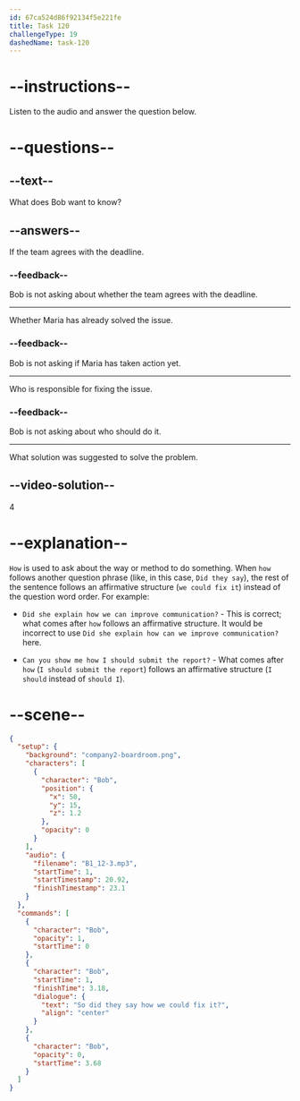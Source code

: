 ```yaml
---
id: 67ca524d86f92134f5e221fe
title: Task 120
challengeType: 19
dashedName: task-120
---
```


<!-- (Audio) Bob: So did they say how we could fix it? -->

# --instructions--

Listen to the audio and answer the question below.  

# --questions--

## --text--

What does Bob want to know?

## --answers--

If the team agrees with the deadline.

### --feedback--

Bob is not asking about whether the team agrees with the deadline.

---

Whether Maria has already solved the issue.

### --feedback--

Bob is not asking if Maria has taken action yet.

---

Who is responsible for fixing the issue.

### --feedback--

Bob is not asking about who should do it.  

---

What solution was suggested to solve the problem.  

## --video-solution--

4  

# --explanation--

`How` is used to ask about the way or method to do something. When `how` follows another question phrase (like, in this case, `Did they say`), the rest of the sentence follows an affirmative structure (`we could fix it`) instead of the question word order. For example:

- `Did she explain how we can improve communication?` - This is correct; what comes after `how` follows an affirmative structure. It would be incorrect to use `Did she explain how can we improve communication?` here.

- `Can you show me how I should submit the report?` - What comes after `how` (`I should submit the report`) follows an affirmative structure (`I should` instead of `should I`).

# --scene--

```json
{
  "setup": {
    "background": "company2-boardroom.png",
    "characters": [
      {
        "character": "Bob",
        "position": {
          "x": 50,
          "y": 15,
          "z": 1.2
        },
        "opacity": 0
      }
    ],
    "audio": {
      "filename": "B1_12-3.mp3",
      "startTime": 1,
      "startTimestamp": 20.92,
      "finishTimestamp": 23.1
    }
  },
  "commands": [
    {
      "character": "Bob",
      "opacity": 1,
      "startTime": 0
    },
    {
      "character": "Bob",
      "startTime": 1,
      "finishTime": 3.18,
      "dialogue": {
        "text": "So did they say how we could fix it?",
        "align": "center"
      }
    },
    {
      "character": "Bob",
      "opacity": 0,
      "startTime": 3.68
    }
  ]
}
```
